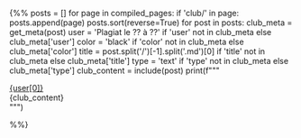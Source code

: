 
{%%
posts = []
for page in compiled_pages:
    if 'club/' in page:
        posts.append(page)
    posts.sort(reverse=True)
for post in posts:
    club_meta = get_meta(post)
    user = 'Plagiat le ?? à ??' if 'user' not in club_meta else club_meta['user']
    color = 'black' if 'color' not in club_meta else club_meta['color']
    title = post.split('/')[-1].split('.md')[0] if 'title' not in club_meta else club_meta['title']
    type = 'text' if 'type' not in club_meta else club_meta['type']
    club_content = include(post)
    print(f"""
    <div class="club-sandwish" id="{title}">
        <a href="#{title}" class="club-loser" title="{user}" style="background:{color}">
            {user[0]}
        </a>
        <div class="club-content {type}">
        {club_content}
        </div>
    </div>
    """)

 %%}
